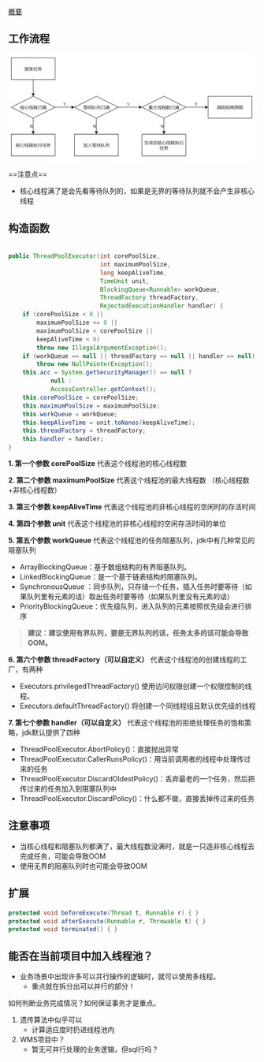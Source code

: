 [概要](https://mp.weixin.qq.com/s?__biz=Mzk0MDE1MjM5MA==&mid=2247483661&idx=1&sn=b21937a3353f060949a8bf37d4e4aa3b&chksm=c2e74224f590cb32cd9f0af154984a77ac7b22df59ca7c9e26cddeebd0cd75a2b8042cbc6066&scene=178&cur_album_id=1541635470714044417#rd)

## 工作流程

![img](线程池.assets/JdOnline20210225143512.png)

==注意点==

- 核心线程满了是会先看等待队列的，如果是无界的等待队列就不会产生非核心线程

## 构造函数

```java

public ThreadPoolExecutor(int corePoolSize,
                          int maximumPoolSize,
                          long keepAliveTime,
                          TimeUnit unit,
                          BlockingQueue<Runnable> workQueue,
                          ThreadFactory threadFactory,
                          RejectedExecutionHandler handler) {
    if (corePoolSize < 0 ||
        maximumPoolSize <= 0 ||
        maximumPoolSize < corePoolSize ||
        keepAliveTime < 0)
        throw new IllegalArgumentException();
    if (workQueue == null || threadFactory == null || handler == null)
        throw new NullPointerException();
    this.acc = System.getSecurityManager() == null ?
            null :
            AccessController.getContext();
    this.corePoolSize = corePoolSize;
    this.maximumPoolSize = maximumPoolSize;
    this.workQueue = workQueue;
    this.keepAliveTime = unit.toNanos(keepAliveTime);
    this.threadFactory = threadFactory;
    this.handler = handler;
}
```

**1. 第一个参数 corePoolSize** 代表这个线程池的核心线程数

**2. 第二个参数 maximumPoolSize** 代表这个线程池的最大线程数 （核心线程数 +非核心线程数）

**3. 第三个参数 keepAliveTime** 代表这个线程池的非核心线程的空闲时的存活时间

**4. 第四个参数 unit** 代表这个线程池的非核心线程的空闲存活时间的单位

**5. 第五个参数 workQueue** 代表这个线程池的任务阻塞队列，jdk中有几种常见的阻塞队列

- ArrayBlockingQueue：基于数组结构的有界阻塞队列。
- LinkedBlockingQueue：是一个基于链表结构的阻塞队列。
- SynchronousQueue ：同步队列，只存储一个任务，插入任务时要等待（如果队列里有元素的话）取出任务时要等待（如果队列里没有元素的话）
- PriorityBlockingQueue：优先级队列，进入队列的元素按照优先级会进行排序

> **建议：建议使用有界队列，要是无界队列的话，任务太多的话可能会导致OOM。**

**6. 第六个参数 threadFactory（可以自定义）** 代表这个线程池的创建线程的工厂，有两种

- Executors.privilegedThreadFactory() 使用访问权限创建一个权限控制的线程。
- Executors.defaultThreadFactory() 将创建一个同线程组且默认优先级的线程

**7. 第七个参数 handler（可以自定义）** 代表这个线程池的拒绝处理任务的饱和策略，jdk默认提供了四种

- ThreadPoolExecutor.AbortPolicy()：直接抛出异常
- ThreadPoolExecutor.CallerRunsPolicy()：用当前调用者的线程中处理传过来的任务
- ThreadPoolExecutor.DiscardOldestPolicy()：丢弃最老的一个任务，然后把传过来的任务加入到阻塞队列中
- ThreadPoolExecutor.DiscardPolicy()：什么都不做，直接丢掉传过来的任务

## 注意事项

- 当核心线程和阻塞队列都满了，最大线程数没满时，就是一只造非核心线程去完成任务，可能会导致OOM
- 使用无界的阻塞队列时也可能会导致OOM



## 扩展

```java
protected void beforeExecute(Thread t, Runnable r) { }
protected void afterExecute(Runnable r, Throwable t) { }
protected void terminated() { }
```



## 能否在当前项目中加入线程池？

- 业务场景中出现许多可以并行操作的逻辑时，就可以使用多线程。
  - 重点就在拆分出可以并行的部分！

如何判断业务完成情况？如何保证事务才是重点。

1. 遗传算法中似乎可以
   - 计算适应度时扔进线程池内
2. WMS项目中？
   - 暂无可并行处理的业务逻辑，但sql行吗？

